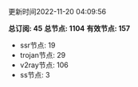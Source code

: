 更新时间2022-11-20 04:09:56

**总订阅: 45**
**总节点: 1104**
**有效节点: 157**
- ssr节点: 19
- trojan节点: 29
- v2ray节点: 106
- ss节点: 3
